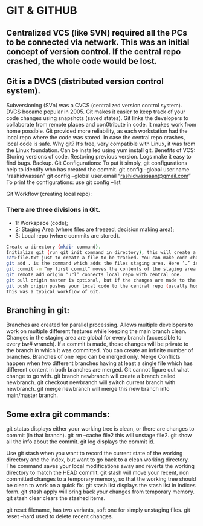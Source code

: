 # GIT & GITHUB

## Centralized VCS (like SVN) required all the PCs to be connected via network. This was an initial concept of version control. If the central repo crashed, the whole code would be lost.
## Git is a DVCS (distributed version control system).
Subversioning (SVn) was a CVCS (centralized version control system).
DVCS became popular in 2005.
 Git makes it easier to keep track of your code changes using snapshots (saved states).
 Git links the developers to collaborate from remote places and con0tribute in code. It makes work from home possible.
Git provided more reliability, as each workstation had the local repo where the code was stored. In case the central repo crashes, local code is safe.
Why git? It’s free, very compatible with Linux, it was from the Linux foundation.
Can be installed using yum install git.
Benefits of VCS:
Storing versions of code.
Restoring previous version.
Logs make it easy to find bugs.
Backup.
Git Configurations:
To put it simply, git configurations help to identify who has created the commit.
git config –global user.name “rashidwassan”
git config –global user.email “rashidwassaan@gmail.com”
To print the configurations: use git config –list

Git Workflow (creating local repo):


### There are three divisions in Git. 
  - 1: Workspace (code); 
  - 2: Staging Area (where files are freezed, decision making area); 
  - 3: Local repo (where commits are stored).

``` bash
Create a directory (mkdir command).
Initialize git (run git init command in directory), this will create a local repo in that directory (.git directory will be created).
cat>file.txt just to create a file to be tracked. You can make code changes here.
git add . is the command which adds the files staging area. Here ‘.’ is used to indicate all the contents of the directory.
git commit -m “my first commit” moves the contents of the staging area to the local repository. The commit is saved locally with a SHA hash as ID.
git remote add origin “url” connects local repo with central one.
git pull origin master is optional, but if the changes are made to the central repo, this will update the local one with those changes.
git push origin pushes your local code to the central repo (usually hosted on GitHub or GitLab).
This was a typical workflow of Git.
```

## Branching in git:
Branches are created for parallel processing. Allows multiple developers to work on multiple different features while keeping the main branch clean.
Changes in the staging area are global for every branch (accessible to every bw#
wranch). If a commit is made, those changes will be private to the branch in which it was committed. You can create an infinite number of branches. Branches of one repo can be merged only.
Merge Conflicts happen when two different branches having at least a single file which has different content in both branches are merged. Git cannot figure out what change to go with. 
git branch newbranch will create a branch called newbranch.
git checkout newbranch will switch current branch with newbranch.
git merge newbranch will merge this new branch into main/master branch.

## Some extra git commands:
git status displays either your working tree is clean, or there are changes to commit (in that branch).
git rm –cache file2 this will unstage file2.
git show <commit id> all the info about the commit.
git log displays the commit id.

Use git stash when you want to record the current state of the working directory and the index, but want to go back to a clean working directory. The command saves your local modifications away and reverts the working directory to match the HEAD commit.
git stash will move your recent, non committed changes to a temporary memory, so that the working tree should be clean to work on a quick fix.
git stash list displays the stash list in indices form.
git stash apply will bring back your changes from temporary memory.
git stash clear clears the stashed items.

git reset filename, has two variants, soft one for simply unstaging files.
git reset –hard used to delete recent changes.

